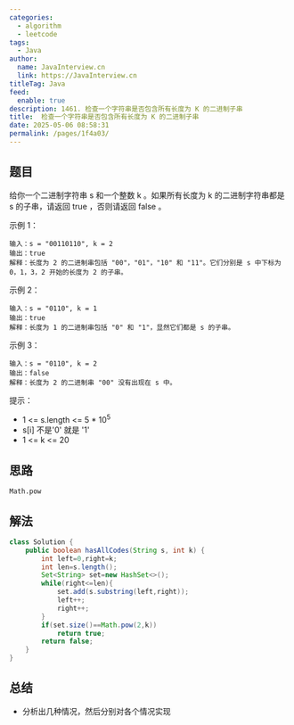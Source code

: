 ```yaml
---
categories: 
  - algorithm
  - leetcode
tags: 
  - Java
author: 
  name: JavaInterview.cn
  link: https://JavaInterview.cn
titleTag: Java
feed: 
  enable: true
description: 1461. 检查一个字符串是否包含所有长度为 K 的二进制子串
title:  检查一个字符串是否包含所有长度为 K 的二进制子串
date: 2025-05-06 08:58:31
permalink: /pages/1f4a03/
---
```


## 题目
给你一个二进制字符串 s 和一个整数 k 。如果所有长度为 k 的二进制字符串都是 s 的子串，请返回 true ，否则请返回 false 。



示例 1：

    输入：s = "00110110", k = 2
    输出：true
    解释：长度为 2 的二进制串包括 "00"，"01"，"10" 和 "11"。它们分别是 s 中下标为 0，1，3，2 开始的长度为 2 的子串。
示例 2：

    输入：s = "0110", k = 1
    输出：true
    解释：长度为 1 的二进制串包括 "0" 和 "1"，显然它们都是 s 的子串。
示例 3：

    输入：s = "0110", k = 2
    输出：false
    解释：长度为 2 的二进制串 "00" 没有出现在 s 中。


提示：

* 1 <= s.length <= 5 * 10<sup>5</sup>
* s[i] 不是'0' 就是 '1'
* 1 <= k <= 20


## 思路

    Math.pow

## 解法
```java
class Solution {
    public boolean hasAllCodes(String s, int k) {
        int left=0,right=k;
        int len=s.length();
        Set<String> set=new HashSet<>();
        while(right<=len){
            set.add(s.substring(left,right));
            left++;
            right++;
        }
        if(set.size()==Math.pow(2,k))
            return true;
        return false;
    }
}

```

## 总结

- 分析出几种情况，然后分别对各个情况实现 
